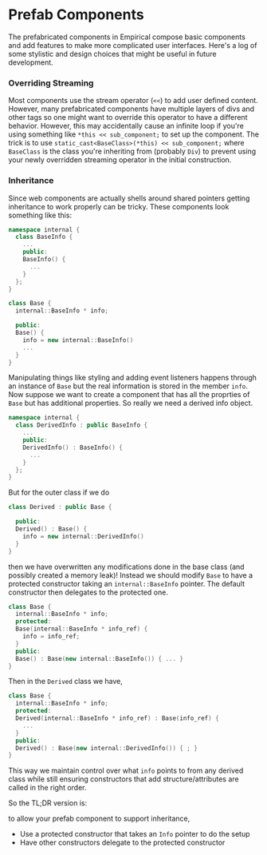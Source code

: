 # Prefab Components

The prefabricated components in Empirical compose basic components and add features to make more complicated user interfaces. Here's a log of some stylistic and design choices that might be useful in future development.

### Overriding Streaming

Most components use the stream operator (`<<`) to add user defined content. However, many prefabricated components have multiple layers of divs and other tags so one might want to override this operator to have a different behavior. However, this may accidentally cause an infinite loop if you're using something like `*this << sub_component;` to set up the component. The trick is to use `static_cast<BaseClass>(*this) << sub_component;` where `BaseClass` is the class you're inheriting from (probably `Div`) to prevent using your newly overridden streaming operator in the initial construction.

### Inheritance

Since web components are actually shells around shared pointers getting inheritance to work properly can be tricky. These components look something like this:

```cpp
namespace internal {
  class BaseInfo {
    ...
    public:
    BaseInfo() {
      ...
    }
  };
}

class Base {
  internal::BaseInfo * info;

  public:
  Base() {
    info = new internal::BaseInfo()
    ...
  }
}
```

Manipulating things like styling and adding event listeners happens through an instance of `Base` but the real information is stored in the member `info`. Now suppose we want to create a component that has all the proprties of `Base` but has additional properties. So really we need a derived info object.

```cpp
namespace internal {
  class DerivedInfo : public BaseInfo {
    ...
    public:
    DerivedInfo() : BaseInfo() {
      ...
    }
  };
}

```
But for the outer class if we do

```cpp
class Derived : public Base {

  public:
  Derived() : Base() {
    info = new internal::DerivedInfo()
  }
}
```

then we have overwritten any modifications done in the base class (and possibly created a memory leak)! Instead we should modify `Base` to have a protected constructor taking an `internal::BaseInfo` pointer. The default constructor then delegates to the protected one.

```cpp
class Base {
  internal::BaseInfo * info;
  protected:
  Base(internal::BaseInfo * info_ref) {
    info = info_ref;
  }
  public:
  Base() : Base(new internal::BaseInfo()) { ... }
}
```

Then in the `Derived` class we have,

```cpp
class Base {
  internal::BaseInfo * info;
  protected:
  Derived(internal::BaseInfo * info_ref) : Base(info_ref) {
    ...
  }
  public:
  Derived() : Base(new internal::DerivedInfo()) { ; }
}
```
This way we maintain control over what `info` points to from any derived class while still ensuring constructors that add structure/attributes are called in the right order.

So the TL;DR version is:

to allow your prefab component to support inheritance,
* Use a protected constructor that takes an `Info` pointer to do the setup
* Have other constructors delegate to the protected constructor
